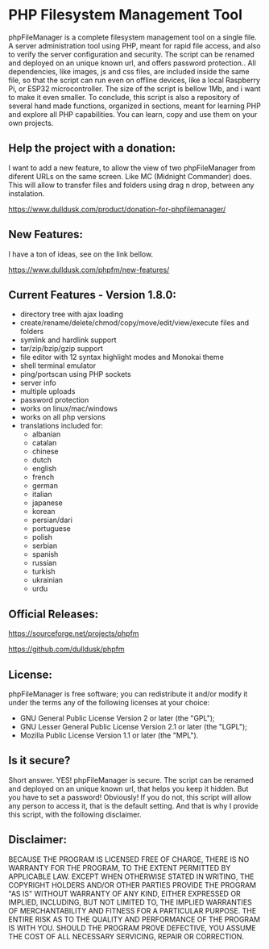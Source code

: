 # PHP Filesystem Management Tool
phpFileManager is a complete filesystem management tool on a single file. A server administration tool using PHP, meant for rapid file access, and also to verify the server configuration and security. The script can be renamed and deployed on an unique known url, and offers password protection.. All dependencies, like images, js and css files, are included inside the same file, so that the script can run even on offline devices, like a local Raspberry Pi, or ESP32 microcontroller. The size of the script is bellow 1Mb, and i want to make it even smaller. To conclude, this script is also a repository of several hand made functions, organized in sections, meant for learning PHP and explore all PHP capabilities. You can learn, copy and use them on your own projects.

## Help the project with a donation:
I want to add a new feature, to allow the view of two phpFileManager from diferent URLs on the same screen. Like MC (Midnight Commander) does. This will allow to transfer files and folders using drag n drop, between any instalation.

https://www.dulldusk.com/product/donation-for-phpfilemanager/

## New Features:
I have a ton of ideas, see on the link bellow.

https://www.dulldusk.com/phpfm/new-features/

## Current Features - Version 1.8.0:
- directory tree with ajax loading
- create/rename/delete/chmod/copy/move/edit/view/execute files and folders
- symlink and hardlink support
- tar/zip/bzip/gzip support
- file editor with 12 syntax highlight modes and Monokai theme
- shell terminal emulator
- ping/portscan using PHP sockets
- server info
- multiple uploads
- password protection
- works on linux/mac/windows
- works on all php versions
- translations included for:
    - albanian 
    - catalan
    - chinese
    - dutch
    - english
    - french
    - german
    - italian
    - japanese
    - korean
    - persian/dari
    - portuguese
    - polish
    - serbian
    - spanish
    - russian
    - turkish
    - ukrainian
    - urdu

## Official Releases:
https://sourceforge.net/projects/phpfm

https://github.com/dulldusk/phpfm

## License:
phpFileManager is free software; you can redistribute it and/or modify it under the terms any of the following licenses at your choice:
- GNU General Public License Version 2 or later (the "GPL");
- GNU Lesser General Public License Version 2.1 or later (the "LGPL");
- Mozilla Public License Version 1.1 or later (the "MPL").

## Is it secure?
Short answer. YES! phpFileManager is secure. The script can be renamed and deployed on an unique known url, that helps you keep it hidden. But you have to set a password! Obviously! If you do not, this script will allow any person to access it, that is the default setting. And that is why I provide this script, with the following disclaimer.

## Disclaimer:
BECAUSE THE PROGRAM IS LICENSED FREE OF CHARGE, THERE IS NO WARRANTY FOR THE PROGRAM, TO THE EXTENT PERMITTED BY APPLICABLE LAW. EXCEPT WHEN OTHERWISE STATED IN WRITING, THE COPYRIGHT HOLDERS AND/OR OTHER PARTIES PROVIDE THE PROGRAM "AS IS" WITHOUT WARRANTY OF ANY KIND, EITHER EXPRESSED OR IMPLIED, INCLUDING, BUT NOT LIMITED TO, THE IMPLIED WARRANTIES OF MERCHANTABILITY AND FITNESS FOR A PARTICULAR PURPOSE. THE ENTIRE RISK AS TO THE QUALITY AND PERFORMANCE OF THE PROGRAM IS WITH YOU. SHOULD THE PROGRAM PROVE DEFECTIVE, YOU ASSUME THE COST OF ALL NECESSARY SERVICING, REPAIR OR CORRECTION.
